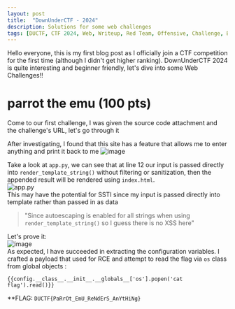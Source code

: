 ```yaml
---
layout: post
title:  "DownUnderCTF - 2024"
description: Solutions for some web challenges
tags: [DUCTF, CTF 2024, Web, Writeup, Red Team, Offensive, Challenge, Beginner]
---
```

Hello everyone, this is my first blog post as I officially join a CTF competition for the first time (although I didn't get higher ranking). DownUnderCTF 2024 is quite interesting and beginner friendly, let's dive into some Web Challenges!!<br>
<!-- <img src="https://media.discordapp.net/attachments/1232921552899670089/1259443092885344356/fish4finn-certificate.png?ex=66a21cc8&is=66a0cb48&hm=d1949289593e81f5415cb28eaac1e95c6be9041155feed50653689526b3c9fda&=&format=webp&quality=lossless&width=662&height=468" style="width: 400px"> -->

# parrot the emu (100 pts)
Come to our first challenge, I was given the source code attachment and the challenge's URL, let's go through it <br>
<!-- <img src="https://github.com/user-attachments/assets/6b55e55b-573a-4273-b760-253783f5469e"> -->

After investigating, I found that this site has a feature that allows me to enter anything and print it back to me
![image](https://github.com/user-attachments/assets/97893fac-f0b2-4cb4-a5ed-14dcd93d93d8)

Take a look at `app.py`, we can see that at line 12 our input is passed directly into `render_template_string()` without filtering or sanitization, then the appended result will be rendered using `index.html`. <br>
![app.py](https://github.com/user-attachments/assets/d2f5393b-1582-447e-b334-740379909e8c) <br>
This may have the potential for SSTI since my input is passed directly into template rather than passed in as data
> "Since autoescaping is enabled for all strings when using `render_template_string()` so I guess there is no XSS here" <br>

Let's prove it: <br>
![image](https://github.com/user-attachments/assets/f61813de-a03b-4584-bd51-009a3f2b5a26) <br>
As expected, I have succeeded in extracting the configuration variables. I crafted a payload that used for RCE and attempt to read the flag via `os` class from global objects :

```
{{config.__class__.__init__.__globals__['os'].popen('cat flag').read()}} 
```

**FLAG: `DUCTF{PaRrOt_EmU_ReNdErS_AnYtHiNg}`



